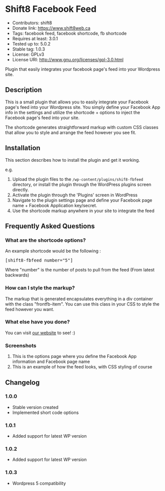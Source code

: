 # Shift8 Facebook Feed 
* Contributors: shift8
* Donate link: https://www.shift8web.ca
* Tags: facebook feed, facebook shortcode, fb shortcode
* Requires at least: 3.0.1
* Tested up to: 5.0.2
* Stable tag: 1.0.3
* License: GPLv3
* License URI: http://www.gnu.org/licenses/gpl-3.0.html

Plugin that easily integrates your facebook page's feed into your Wordpress site.

## Description 

This is a small plugin that allows you to easily integrate your Facebook page's feed into your Wordpress site. You simply define your Facebook App info in the settings and utilize the shortcode + options to inject the Facebook page's feed into your site.

The shortcode generates straightforward markup with custom CSS classes that allow you to style and arrange the feed however you see fit. 

## Installation 

This section describes how to install the plugin and get it working.

e.g.

1. Upload the plugin files to the `/wp-content/plugins/shif8-fbfeed` directory, or install the plugin through the WordPress plugins screen directly.
2. Activate the plugin through the 'Plugins' screen in WordPress
3. Navigate to the plugin settings page and define your Facebook page name + Facebook Application key/secret.
3. Use the shortcode markup anywhere in your site to integrate the feed


## Frequently Asked Questions 

### What are the shortcode options? 

An example shortcode would be the following :

<pre>
[shift8-fbfeed number="5"]
</pre>

Where "number" is the number of posts to pull from the feed (From latest backwards)

### How can I style the markup? 

The markup that is generated encapsulates everything in a div container with the class "frontfb-item". You can use this class in your CSS to style the feed however you want.

### What else have you done?

You can visit [our website](https://www.shift8web.ca "Toronto Web Design") to see! :)

### Screenshots 

1. This is the options page where you define the Facebook App information and Facebook page name
2. This is an example of how the feed looks, with CSS styling of course

## Changelog 

### 1.0.0
* Stable version created
* Implemented short code options
### 1.0.1
* Added support for latest WP version
### 1.0.2
* Added support for latest WP version
### 1.0.3
* Wordpress 5 compatibility
